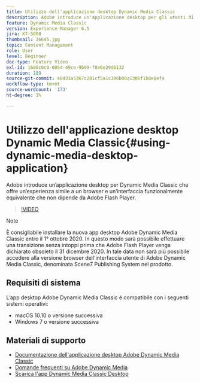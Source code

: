 ```yaml
---
title: Utilizzo dell'applicazione desktop Dynamic Media Classic
description: Adobe introduce un'applicazione desktop per gli utenti di Dynamic Media Classic che non si basa più sulla tecnologia Adobe Flash nel browser.
feature: Dynamic Media Classic
version: Experience Manager 6.5
jira: KT-5808
thumbnail: 36645.jpg
topic: Content Management
role: User
level: Beginner
doc-type: Feature Video
exl-id: 1600c0c0-0054-49ce-9b99-f8e6e29d6132
duration: 189
source-git-commit: 48433a5367c281cf5a1c106b08a1306f1b0e8ef4
workflow-type: tm+mt
source-wordcount: '173'
ht-degree: 1%

---
```


# Utilizzo dell&#39;applicazione desktop Dynamic Media Classic{#using-dynamic-media-desktop-application}

Adobe introduce un’applicazione desktop per Dynamic Media Classic che offre un’esperienza simile a un browser e un’interfaccia funzionalmente equivalente che non dipende da Adobe Flash Player.

>[!VIDEO](https://video.tv.adobe.com/v/327764?quality=12&learn=on&captions=ita)

>[!NOTE]
>
> È consigliabile installare la nuova app desktop Adobe Dynamic Media Classic entro il 1° ottobre 2020. In questo modo sarà possibile effettuare una transizione senza intoppi prima che Adobe Flash Player venga dichiarato obsoleto il 31 dicembre 2020. In tale data non sarà più possibile accedere alla versione browser dell&#39;interfaccia utente di Adobe Dynamic Media Classic, denominata Scene7 Publishing System nel prodotto.

## Requisiti di sistema

L’app desktop Adobe Dynamic Media Classic è compatibile con i seguenti sistemi operativi:

* macOS 10.10 o versione successiva
* Windows 7 o versione successiva

## Materiali di supporto

* [Documentazione dell&#39;applicazione desktop Adobe Dynamic Media Classic](https://experienceleague.adobe.com/docs/dynamic-media-classic/using/intro/dynamic-media-classic-desktop-app.html?lang=it)
* [Domande frequenti su Adobe Dynamic Media](https://experienceleague.adobe.com/docs/dynamic-media-classic/using/new-ui-2020.html?lang=it)
* [Scarica l&#39;app Dynamic Media Classic Desktop](https://experienceleague.adobe.com/docs/dynamic-media-classic/using/new-ui-2020.html?lang=it)

